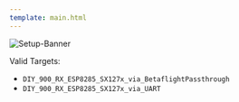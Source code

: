 ```yaml
---
template: main.html
---
```


![Setup-Banner](https://raw.githubusercontent.com/ExpressLRS/ExpressLRS-hardware/master/img/quick-start.png)

Valid Targets:

- `DIY_900_RX_ESP8285_SX127x_via_BetaflightPassthrough `
- `DIY_900_RX_ESP8285_SX127x_via_UART`